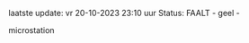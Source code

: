 laatste update: 
vr 20-10-2023 23:10   uur 
Status: FAALT - geel - 
<div class="service Y">microstation</div>